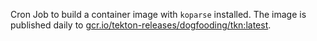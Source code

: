 Cron Job to build a container image with `koparse` installed.
The image is published daily to [gcr.io/tekton-releases/dogfooding/tkn:latest](gcr.io/tekton-releases/dogfooding/koparse:latest).
